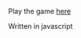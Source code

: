 Play the game [here]([https://pages.github.com/](https://joerober-03.github.io/js_pong/))

Written in javascript
